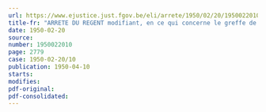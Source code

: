 ```yaml
---
url: https://www.ejustice.just.fgov.be/eli/arrete/1950/02/20/1950022010/justel
title-fr: "ARRETE DU REGENT modifiant, en ce qui concerne le greffe de la justice de paix du canton d'Oostrozebeke, l'arrête royal du 15 janvier 1928 déterminant le nombre et la durée des audiences ordinaires des justices de paix et des tribunaux de police ainsi que les jours et heures d'ouverture des greffes de ces juridictions"
date: 1950-02-20
source:
number: 1950022010
page: 2779
case: 1950-02-20/10
publication: 1950-04-10
starts:
modifies:
pdf-original:
pdf-consolidated:
---
```


